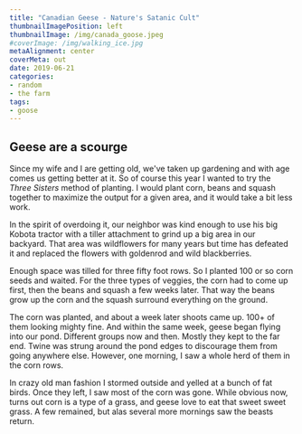 ```yaml
---
title: "Canadian Geese - Nature's Satanic Cult"
thumbnailImagePosition: left
thumbnailImage: /img/canada_goose.jpeg
#coverImage: /img/walking_ice.jpg
metaAlignment: center
coverMeta: out
date: 2019-06-21
categories:
- random
- the farm
tags:
- goose
---
```



## Geese are a scourge

Since my wife and I are getting old, we've taken up gardening and with age comes us getting better at it.  So of course this year I wanted to try the *Three Sisters* method of planting.  I would plant corn, beans and squash together to maximize the output for a given area, and it would take a bit less work.

In the spirit of overdoing it, our neighbor was kind enough to use his big Kobota tractor with a tiller attachment to grind up a big area in our backyard.  That area was wildflowers for many years but time has defeated it and replaced the flowers with goldenrod and wild blackberries.  

Enough space was tilled for three fifty foot rows.  So I planted 100 or so corn seeds and waited.  For the three types of veggies, the corn had to come up first, then the beans and squash a few weeks later.  That way the beans grow up the corn and the squash surround everything on the ground.

The corn was planted, and about a week later shoots came up.  100+ of them looking mighty fine.  And within the same week, geese began flying into our pond. Different groups now and then. Mostly they kept to the far end. Twine was strung around the pond edges to discourage them from going anywhere else.  However, one morning, I saw a whole herd of them in the corn rows.

In crazy old man fashion I stormed outside and yelled at a bunch of fat birds.  Once they left, I saw most of the corn was gone.  While obvious now, turns out corn is a type of a grass, and geese love to eat that sweet sweet grass. A few remained, but alas several more mornings saw the beasts return.  
